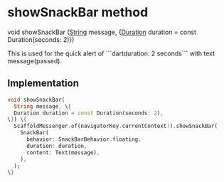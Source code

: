 


# showSnackBar method








void showSnackBar
([String](https://api.flutter.dev/flutter/dart-core/String-class.html) message, \{[Duration](https://api.flutter.dev/flutter/dart-core/Duration-class.html) duration = const Duration(seconds: 2)\})





<p>This is used for the quick alert of ```dartduration: 2 seconds``` with text message(passed).</p>



## Implementation

```dart
void showSnackBar(
  String message, \{
  Duration duration = const Duration(seconds: 2),
\}) \{
  ScaffoldMessenger.of(navigatorKey.currentContext!).showSnackBar(
    SnackBar(
      behavior: SnackBarBehavior.floating,
      duration: duration,
      content: Text(message),
    ),
  );
\}
```







